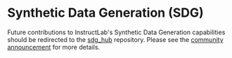 # Synthetic Data Generation (SDG)

Future contributions to InstructLab's Synthetic Data Generation capabilities should be redirected to the [sdg_hub](https://github.com/Red-Hat-AI-Innovation-Team/sdg_hub) repository. Please see the [community announcement](https://github.com/instructlab/#community-announcement-sept-2-2025) for more details.
